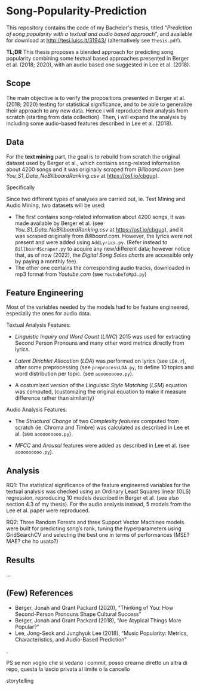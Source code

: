 # Song-Popularity-Prediction
This repository contains the code of my Bachelor's thesis, titled "*Prediction of song popularity with a textual and audio based approach*", and available for download at http://tesi.luiss.it/31943/ (alternatively see `Thesis.pdf`).

**TL;DR** This thesis proposes a blended approach for predicting song popularity combining some textual based approaches presented in Berger et al. (2018; 2020), with an audio based one suggested in Lee et al. (2018).

## Scope

The main objective is to verify the propositions presented in Berger et al. (2018; 2020) testing for statistical significance, and to be able to generalize their approach to any new data. Hence i will reproduce their analysis from scratch (starting from data collection). Then, i will expand the analysis by including some audio-based features described in Lee et al. (2018).

## Data

For the **text mining** part, the goal is to rebuild from scratch the original dataset used by Berger et al., which contains song-related information about 4200 songs and it was originally scraped from *Billboard.com* (see *You_S1_Data_NoBillboardRanking.csv* at https://osf.io/cbguq).

Specifically

Since two different types of analyses are carried out, ie. Text Mining and Audio Mining, two datasets will be used: 
- The first contains song-related information about 4200 songs, it was made available by Berger et al. (see *You_S1_Data_NoBillboardRanking.csv* at https://osf.io/cbguq), and it was scraped originally from *Billboard.com*. However, the lyrics were not present and were added using `AddLyrics.py`. (Refer instead to `BillboardScraper.py` to acquire any new/different data; however notice that, as of now (2022), the *Digital Song Sales charts* are accessible only by paying a monthly fee).
- The other one contains the corresponding audio tracks, downloaded in mp3 format from *Youtube.com* (see `YoutubeToMp3.py`)

## Feature Engineering
Most of the variables needed by the models had to be feature engineered, especially the ones for audio data.

Textual Analysis Features:
- *Linguistic Inquiry and Word Count* (*LIWC*) 2015 was used for extracting Second Person Pronouns and many other word metrics directly from lyrics.

- *Latent Dirichlet Allocation* (*LDA*) was performed on lyrics (see `LDA.r`), after some preprocessing (see `preprocessLDA.py`, to define 10 topics and word distribution per topic. (see `aooooooooo.py`). 
- A costumized version of the *Linguistic Style Matching* (*LSM*) equation was computed, (customizing the original equation to make it measure difference rather than similarity)

Audio Analysis Features:

- The *Structural Change* of two *Complexity features* computed from scratch (ie. Chroma and Timbre) was calculated as described in Lee et al. (see `aooooooooo.py`). 

- *MFCC* and *Arousal* features were added as described in Lee et al. (see `aooooooooo.py`). 

## Analysis

RQ1: The statistical significance of the feature engineered variables for the textual analysis was checked using an Ordinary Least Squares linear (OLS) regression, reproducing 10 models described in Berger et al. (see also section 4.3 of my thesis). For the audio analysis instead, 5 models from the Lee et al. paper were reproduced.

RQ2: Three Random Forests and three Support Vector Machines models were built for predicting song’s rank, tuning the hyperparameters using GridSearchCV and selecting the best one in terms of performances (MSE? MAE? che ho usato?)

## Results
...

## (Few) References
- Berger, Jonah and Grant Packard (2020), “Thinking of You: How Second-Person Pronouns Shape Cultural Success”
- Berger, Jonah and Grant Packard (2018), “Are Atypical Things More Popular?”
- Lee, Jong-Seok and Junghyuk Lee (2018), “Music Popularity: Metrics, Characteristics, and Audio-Based Prediction”

.

PS se non voglio che si vedano i commit, posso crearne diretto un altra di repo, questa la lascio privata al limite o la cancello

storytelling
